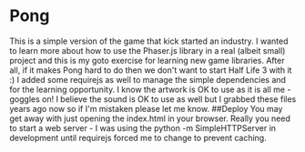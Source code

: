 Pong
====

This is a simple version of the game that kick started an industry.  I wanted to learn more about how to use the Phaser.js library in a real (albeit small) project and this is my goto exercise for learning new game libraries.  After all, if it makes Pong hard to do then we don't want to start Half Life 3 with it :)
I added some requirejs as well to manage the simple dependencies and for the learning opportunity.
I know the artwork is OK to use as it is all me - goggles on!  I believe the sound is OK to use as well but I grabbed these files years ago now so if I'm mistaken please let me know.
##Deploy
You may get away with just opening the index.html in your browser.  Really you need to start a web server - I was using the python -m SimpleHTTPServer in development until requirejs forced me to change to prevent caching.







